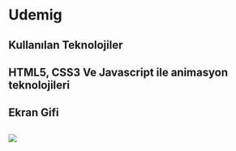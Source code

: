 # Udemig

<h2>Kullanılan Teknolojiler<h2>
HTML5, CSS3 Ve Javascript ile animasyon teknolojileri
<h2>Ekran Gifi<h2>

![](Udemig.gif)